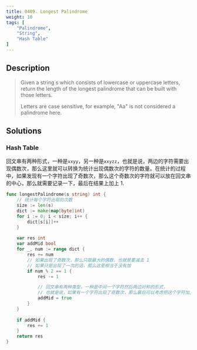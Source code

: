 ```yaml
---
title: 0409. Longest Palindrome
weight: 10
tags: [
	"Palindrome",
	"String",
	"Hash Table"
]
---
```

## Description

> Given a string s which consists of lowercase or uppercase letters, return the length of the longest palindrome that can be built with those letters.
> 
> Letters are case sensitive, for example, "Aa" is not considered a palindrome here.

## Solutions
### Hash Table
回文串有两种形式，一种是`xxyy`，另一种是`xxyzz`，也就是说，两边的字符需要出现偶数次，那么这里就可以转换为统计出现偶数次的字符的数量。在统计的过程中，如果发现有一个字符出现了奇数次，那么这个奇数次的字符就可以放在回文串的中心，那么就需要记录一下，最后在结果上加上 1.
```go
func longestPalindrome(s string) int {
	// 统计每个字符出现的次数
    size := len(s)
    dict := make(map[byte]int)
    for i := 0; i < size; i++ {
        dict[s[i]]++
    }
    
    var res int
    var addMid bool
    for _, num := range dict {
        res += num
		// 如果出现了奇数次，那么只取最大的偶数，也就是要减去 1
		// 如果只是出现了一次的话，那么这里相当于没有加
        if num % 2 == 1 {
            res -= 1

			// 回文串有两种类型，一种是中间一个字符然后两边对称的形式，
			// 也就是说，如果有一个字符出现了奇数次，那么最后可以考虑把这个字符加上。
            addMid = true
        }
    }
    
    if addMid {
        res += 1
    }
    return res
}
```
